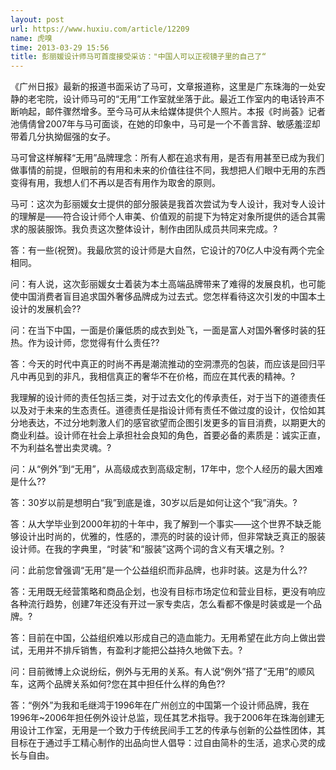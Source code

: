 ```yaml
---
layout: post
url: https://www.huxiu.com/article/12209
name: 虎嗅
time: 2013-03-29 15:56
title: 彭丽媛设计师马可首度接受采访："中国人可以正视镜子里的自己了“
---
```

《广州日报》最新的报道书面采访了马可，文章报道称，这里是广东珠海的一处安静的老宅院，设计师马可的“无用”工作室就坐落于此。最近工作室内的电话铃声不断响起，邮件骤然增多。至今马可从未给媒体提供个人照片。本报《时尚荟》记者池倩倩曾2007年与马可面谈，在她的印象中，马可是一个不善言辞、敏感羞涩却带着几分执拗倔强的女子。

马可曾这样解释“无用”品牌理念：所有人都在追求有用，是否有用甚至已成为我们做事情的前提，但眼前的有用和未来的价值往往不同，我想把人们眼中无用的东西变得有用，我想人们不再以是否有用作为取舍的原则。

马可：这次为彭丽媛女士提供的部分服装是我首次尝试为专人设计，我对专人设计的理解是——符合设计师个人审美、价值观的前提下为特定对象所提供的适合其需求的服装服饰。我负责这次整体设计，制作由团队成员共同来完成。?

答：有一些(祝贺)。我最欣赏的设计师是大自然，它设计的70亿人中没有两个完全相同。

问：有人说，这次彭丽媛女士着装为本土高端品牌带来了难得的发展良机，也可能使中国消费者盲目追求国外奢侈品牌成为过去式。您怎样看待这次引发的中国本土设计的发展机会??

问：在当下中国，一面是价廉低质的成衣到处飞，一面是富人对国外奢侈时装的狂热。作为设计师，您觉得有什么责任??

答：今天的时代中真正的时尚不再是潮流推动的空洞漂亮的包装，而应该是回归平凡中再见到的非凡，我相信真正的奢华不在价格，而应在其代表的精神。?

我理解的设计师的责任包括三类，对于过去文化的传承责任，对于当下的道德责任以及对于未来的生态责任。道德责任是指设计师有责任不做过度的设计，仅恰如其分地表达，不过分地刺激人们的感官欲望而企图引发更多的盲目消费，以期更大的商业利益。设计师在社会上承担社会良知的角色，首要必备的素质是：诚实正直，不为利益名誉出卖灵魂。?

问：从“例外”到“无用”，从高级成衣到高级定制，17年中，您个人经历的最大困难是什么??

答：30岁以前是想明白“我”到底是谁，30岁以后是如何让这个“我”消失。?

答：从大学毕业到2000年初的十年中，我了解到一个事实——这个世界不缺乏能够设计出时尚的，优雅的，性感的，漂亮的时装的设计师，但非常缺乏真正的服装设计师。在我的字典里，“时装”和“服装”这两个词的含义有天壤之别。?

问：此前您曾强调“无用”是一个公益组织而非品牌，也非时装。这是为什么??

答：无用既无经营策略和商品企划，也没有目标市场定位和营业目标，更没有响应各种流行趋势，创建7年还没有开过一家专卖店，怎么看都不像是时装或是一个品牌。?

答：目前在中国，公益组织难以形成自己的造血能力。无用希望在此方向上做出尝试，无用并不排斥销售，有盈利才能把公益持久地做下去。?　

问：目前微博上众说纷纭，例外与无用的关系。有人说“例外”搭了“无用”的顺风车，这两个品牌关系如何?您在其中担任什么样的角色??

答：“例外”为我和毛继鸿于1996年在广州创立的中国第一个设计师品牌，我在1996年~2006年担任例外设计总监，现任其艺术指导。我于2006年在珠海创建无用设计工作室，无用是一个致力于传统民间手工艺的传承与创新的公益性团体，其目标在于通过手工精心制作的出品向世人倡导：过自由简朴的生活，追求心灵的成长与自由。　

